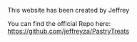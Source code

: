 This website has been created by Jeffrey

You can find the official Repo here:
https://github.com/jeffreyza/PastryTreats